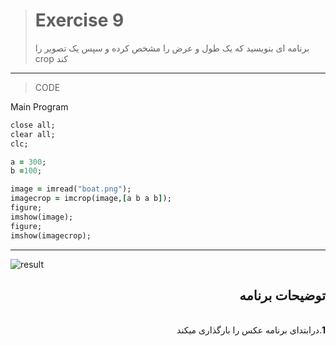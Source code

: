 > # Exercise 9
>برنامه ای بنویسید که یک طول و عرض را مشخص کرده و سپس یک تصویر را crop کند
***
>CODE

Main Program
```ruby
close all;
clear all;
clc;

a = 300;
b =100;

image = imread("boat.png");
imagecrop = imcrop(image,[a b a b]);
figure;
imshow(image);
figure;
imshow(imagecrop);


```
****
![result](https://user-images.githubusercontent.com/79658260/115452340-8d255d00-a233-11eb-93f7-7a382dd89e16.png)


<div dir="rtl">
<h2>توضیحات برنامه</h2> <br />
 <b>1</b>.درابتدای برنامه عکس را بارگذاری میکند<br />
</div>

